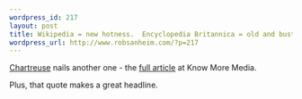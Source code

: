 ```yaml
--- 
wordpress_id: 217
layout: post
title: Wikipedia = new hotness.  Encyclopedia Britannica = old and busted.
wordpress_url: http://www.robsanheim.com/?p=217
---
```

<a href="http://chartreuse.wordpress.com/">Chartreuse</a> nails another one - the <a href="http://www.knowmoremedia.com/2006/03/the_new_hotness_or_the_encyclo.html">full article</a> at Know More Media.

Plus, that quote makes a great headline.

